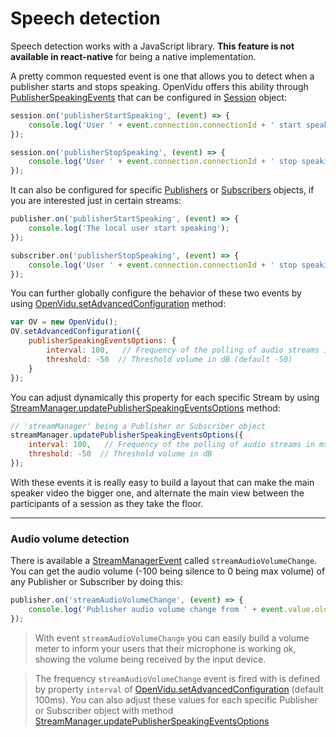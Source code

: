 # Speech detection

<div class="warningBoxContent">
  <div style="display: table-cell; vertical-align: middle;">
      <i class="icon ion-android-alert warningIcon"></i>
  </div>
  <div class="warningBoxText">
    Speech detection works with a JavaScript library. <strong>This feature is not available in react-native</strong> for being a native implementation.
  </div>
</div>

A pretty common requested event is one that allows you to detect when a publisher starts and stops speaking. OpenVidu offers this ability through [PublisherSpeakingEvents](api/openvidu-browser/classes/PublisherSpeakingevent.html) that can be configured in [Session](api/openvidu-browser/classes/Session.html) object:

```javascript
session.on('publisherStartSpeaking', (event) => {
    console.log('User ' + event.connection.connectionId + ' start speaking');
});

session.on('publisherStopSpeaking', (event) => {
    console.log('User ' + event.connection.connectionId + ' stop speaking');
});
```

It can also be configured for specific [Publishers](api/openvidu-browser/classes/Publisher.html) or [Subscribers](api/openvidu-browser/classes/Subscriber.html) objects, if you are interested just in certain streams:

```javascript
publisher.on('publisherStartSpeaking', (event) => {
    console.log('The local user start speaking');
});

subscriber.on('publisherStopSpeaking', (event) => {
    console.log('User ' + event.connection.connectionId + ' stop speaking');
});
```

You can further globally configure the behavior of these two events by using [OpenVidu.setAdvancedConfiguration](api/openvidu-browser/classes/OpenVidu.html#setAdvancedConfiguration) method:

```javascript
var OV = new OpenVidu();
OV.setAdvancedConfiguration({
    publisherSpeakingEventsOptions: {
        interval: 100,   // Frequency of the polling of audio streams in ms (default 100)
        threshold: -50  // Threshold volume in dB (default -50)
    }
});
```

You can adjust dynamically this property for each specific Stream by using [StreamManager.updatePublisherSpeakingEventsOptions](api/openvidu-browser/classes/StreamManager.html#updatePublisherSpeakingEventsOptions) method:

```javascript
// 'streamManager' being a Publisher or Subscriber object
streamManager.updatePublisherSpeakingEventsOptions({
    interval: 100,   // Frequency of the polling of audio streams in ms
    threshold: -50  // Threshold volume in dB
});
```

With these events it is really easy to build a layout that can make the main speaker video the bigger one, and alternate the main view between the participants of a session as they take the floor.

---

### Audio volume detection

There is available a [StreamManagerEvent](api/openvidu-browser/classes/StreamManagerEvent.html) called `streamAudioVolumeChange`. You can get the audio volume (-100 being silence to 0 being max volume) of any Publisher or Subscriber by doing this:

```javascript
publisher.on('streamAudioVolumeChange', (event) => {
    console.log('Publisher audio volume change from ' + event.value.oldValue + ' to' + event.value.newValue);
});
```

> With event `streamAudioVolumeChange` you can easily build a volume meter to inform your users that their microphone is working ok, showing the volume being received by the input device.

> The frequency `streamAudioVolumeChange` event is fired with is defined by property `interval` of [OpenVidu.setAdvancedConfiguration](api/openvidu-browser/classes/OpenVidu.html#setAdvancedConfiguration) (default 100ms). You can also adjust these values for each specific Publisher or Subscriber object with method [StreamManager.updatePublisherSpeakingEventsOptions](api/openvidu-browser/classes/StreamManager.html#updatePublisherSpeakingEventsOptions)

<br>
